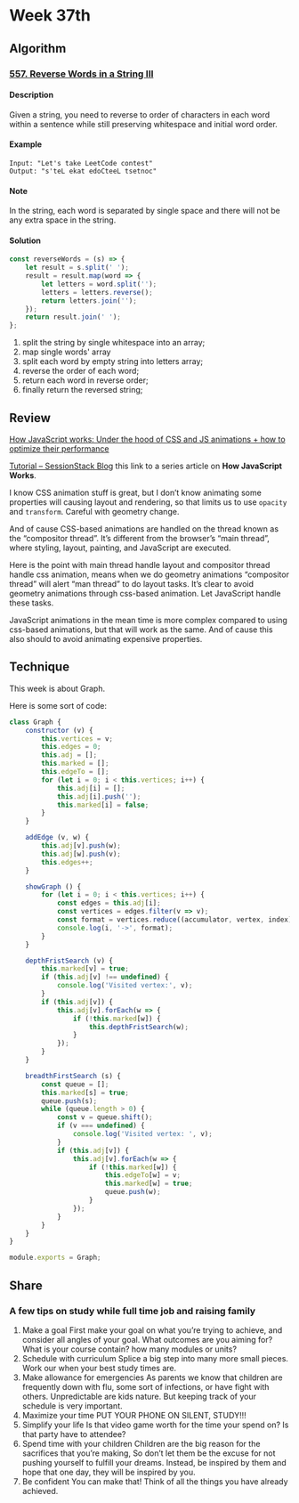 # Week 37th
## Algorithm
### [557. Reverse Words in a String III](https://leetcode.com/problems/reverse-words-in-a-string-iii/description/)

#### Description
Given a string, you need to reverse to order of characters in each word within a sentence while still preserving whitespace and initial word order.  

#### Example
```
Input: "Let's take LeetCode contest"
Output: "s'teL ekat edoCteeL tsetnoc"
```

#### Note
In the string, each word is separated by single space and there will not be any extra space in the string.  

#### Solution
```javascript
const reverseWords = (s) => {
	let result = s.split(' ');
	result = result.map(word => {
		let letters = word.split('');
		letters = letters.reverse();
		return letters.join('');
	});
	return result.join(' ');
};
```
1. split the string by single whitespace into an array;
2. map single words' array
3. split each word by empty string into letters array;
4. reverse the order of each word;
5. return each word in reverse order;
6. finally return the reversed string;

## Review
[How JavaScript works: Under the hood of CSS and JS animations + how to optimize their performance](https://blog.sessionstack.com/how-javascript-works-under-the-hood-of-css-and-js-animations-how-to-optimize-their-performance-db0e79586216)  

[Tutorial – SessionStack Blog](https://blog.sessionstack.com/tagged/tutorial) this link to a series article on **How JavaScript Works**.  

I know CSS animation stuff is great, but I don’t know animating some properties will causing layout and rendering, so that limits us to use `opacity` and `transform`. Careful with geometry change.  

And of cause CSS-based animations are handled on the thread known as the “compositor thread”. It’s different from the browser’s “main thread”, where styling, layout, painting, and JavaScript are executed.  

Here is the point with main thread handle layout and compositor thread handle css animation, means when we do geometry animations “compositor thread” will alert “man thread” to do layout tasks. It’s clear to avoid geometry animations through css-based animation. Let JavaScript handle these tasks.  

JavaScript animations in the mean time is more complex compared to using css-based animations, but that will work as the same. And of cause this also should to avoid animating expensive properties.  

## Technique
This week is about Graph.  

Here is some sort of code: 
```javascript
class Graph {
	constructor (v) {
		this.vertices = v;
		this.edges = 0;
		this.adj = [];
		this.marked = [];
		this.edgeTo = [];
		for (let i = 0; i < this.vertices; i++) {
			this.adj[i] = [];
			this.adj[i].push('');
			this.marked[i] = false;
		}
	}

	addEdge (v, w) {
		this.adj[v].push(w);
		this.adj[w].push(v);
		this.edges++;
	}

	showGraph () {
		for (let i = 0; i < this.vertices; i++) {
			const edges = this.adj[i];
			const vertices = edges.filter(v => v);
			const format = vertices.reduce((accumulator, vertex, index) => { return accumulator + (index > 0 ? ` ${vertex}` : `${vertex}`);}, '');
			console.log(i, '->', format);
		}
	}

	depthFristSearch (v) {
		this.marked[v] = true;
		if (this.adj[v] !== undefined) {
			console.log('Visited vertex:', v);
		}
		if (this.adj[v]) {
			this.adj[v].forEach(w => {
				if (!this.marked[w]) {
					this.depthFristSearch(w);
				}
			});
		}
	}

	breadthFirstSearch (s) {
		const queue = [];
		this.marked[s] = true;
		queue.push(s);
		while (queue.length > 0) {
			const v = queue.shift();
			if (v === undefined) {
				console.log('Visited vertex: ', v);
			}
			if (this.adj[v]) {
				this.adj[v].forEach(w => {
					if (!this.marked[w]) {
						this.edgeTo[w] = v;
						this.marked[w] = true;
						queue.push(w);
					}
				});
			}
		}
	}
}

module.exports = Graph;
```

## Share
### A few tips on study while full time job and raising family
1. Make a goal
First make your goal on what you’re trying to achieve, and consider  all angles of your goal. What outcomes are you aiming for? What is your course contain? how many modules or units?
2. Schedule with curriculum
Splice a big step into many more small pieces. Work our when your best study times are.
3. Make allowance for emergencies
As parents we know that children are frequently down with flu, some sort of infections, or have fight with others. Unpredictable are kids nature. But keeping track of your schedule is very important.  
5. Maximize your time
PUT YOUR PHONE ON SILENT, STUDY!!!
6. Simplify your life
Is that video game worth for the time your spend on? Is that party have to attendee?
8. Spend time with your children
Children are the big reason for the sacrifices that you’re making, So don’t let them be the excuse for not pushing yourself to fulfill your dreams. Instead, be inspired by them and hope that one day, they will be inspired by you.
9. Be confident
You can make that! Think of all the things you have already achieved.